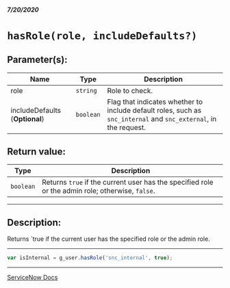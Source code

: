 ##### 7/20/2020
# `hasRole(role, includeDefaults?)`
## Parameter(s):
| Name | Type | Description |
|---|---|---|
| role | `string` | Role to check. |
| includeDefaults (**Optional**) | `boolean` | Flag that indicates whether to include default roles, such as `snc_internal` and `snc_external`, in the request. |

## Return value:
| Type | Description |
|---|---|
| `boolean` | Returns `true` if the current user has the specified role or the admin role; otherwise, `false`. |

---

## Description:
Returns `true if the current user has the specified role or the admin role.

---

```js
var isInternal = g_user.hasRole('snc_internal', true);
```

---

[ServiceNow Docs](https://developer.servicenow.com/dev.do#!/reference/api/newyork/client/c_GlideUserAPI#r_GlideUser-hasRole_String)